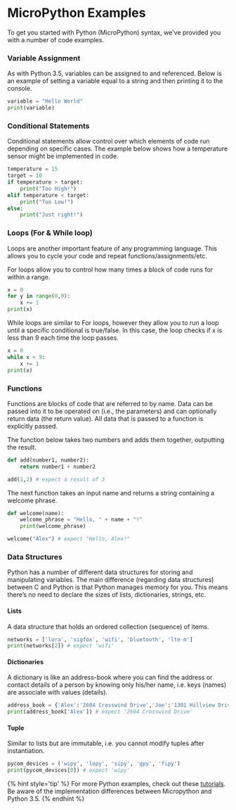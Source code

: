# MicroPython Examples

To get you started with Python (MicroPython) syntax, we've provided you with a number of code examples.

### Variable Assignment

As with Python 3.5, variables can be assigned to and referenced. Below is an example of setting a variable equal to a string and then printing it to the console.

```python
variable = "Hello World"
print(variable)
```

### Conditional Statements

Conditional statements allow control over which elements of code run depending on specific cases. The example below shows how a temperature sensor might be implemented in code.

```python
temperature = 15
target = 10
if temperature > target:
    print("Too High!")
elif temperature < target:
    print("Too Low!")
else:
    print("Just right!")
```

### Loops (For & While loop)

Loops are another important feature of any programming language. This allows you to cycle your code and repeat functions/assignments/etc.

For loops allow you to control how many times a block of code runs for within a range.

```python
x = 0
for y in range(0,9):
    x += 1
print(x)
```

While loops are similar to For loops, however they allow you to run a loop until a specific conditional is true/false. In this case, the loop checks if x is less than 9 each time the loop passes.

```python
x = 0
while x < 9:
    x += 1
print(x)
```

### Functions

Functions are blocks of code that are referred to by name. Data can be passed into it to be operated on (i.e., the parameters) and can optionally return data (the return value). All data that is passed to a function is explicitly passed.

The function below takes two numbers and adds them together, outputting the result.

```python
def add(number1, number2):
    return number1 + number2

add(1,2) # expect a result of 3
```

The next function takes an input name and returns a string containing a welcome phrase.

```python
def welcome(name):
    welcome_phrase = "Hello, " + name + "!"
    print(welcome_phrase)

welcome("Alex") # expect "Hello, Alex!"
```

### Data Structures

Python has a number of different data structures for storing and manipulating variables. The main difference (regarding data structures) between C and Python is that Python manages memory for you. This means there’s no need to declare the sizes of
lists, dictionaries, strings, etc.

#### Lists
A data structure that holds an ordered collection (sequence) of items.

```python
networks = ['lora', 'sigfox', 'wifi', 'bluetooth', 'lte-m']
print(networks[2]) # expect 'wifi'
```

#### Dictionaries
A dictionary is like an address-book where you can find the address or contact details of a person by knowing only his/her name, i.e. keys (names) are associate with values (details).

```python
address_book = {'Alex':'2604 Crosswind Drive','Joe':'1301 Hillview Drive','Chris':'3236 Goldleaf Lane'}
print(address_book['Alex']) # expect '2604 Crosswind Drive'
```

#### Tuple
Similar to lists but are  immutable, i.e. you cannot modify tuples after instantiation.

```python
pycom_devices = ('wipy', 'lopy', 'sipy', 'gpy', 'fipy')
print(pycom_devices[0]) # expect 'wipy'
```

{% hint style='tip' %}
For more Python examples, check out these [tutorials](https://www.tutorialspoint.com/python3/). Be aware of the implementation differences between Micropython and Python 3.5.
{% endhint %}
